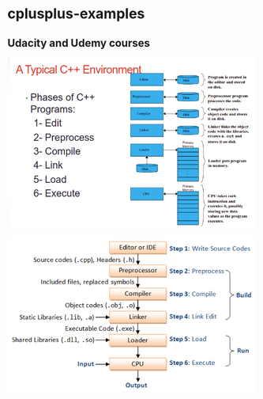 # cplusplus-examples
## Udacity and Udemy courses
![Typical C++ development environment](https://github.com/hottruong98/cplusplus-examples/blob/db70ca00c6835775d0015da0c13cd89fecfb9ced/typical_cpp_development_env.png)

![C++ compilation process](https://github.com/hottruong98/cplusplus-examples/blob/ae919e0ebc2e0e7e00f7f8da926729410edb60d8/cpp_compilation_process.png)
